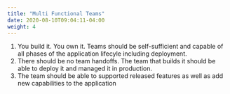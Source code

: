 ```yaml
---
title: "Multi Functional Teams"
date: 2020-08-10T09:04:11-04:00
weight: 4
---
```


1. You build it.  You own it.  Teams should be self-sufficient and capable of all phases of the application lifecyle including deployment.  
1. There should be no team handoffs.  The team that builds it should be able to deploy it and managed it in production.
1. The team should be able to supported released features as well as add new capabilities to the application
